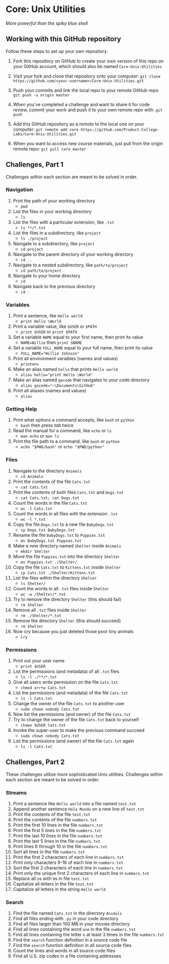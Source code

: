 # Core: Unix Utilities

_More powerful than the spiky blue shell_

## Working with this GitHub repository

Follow these steps to set up your own repository:

1. Fork this repository on GitHub to create your own version of this repo on your GitHub account, which should also be named `Core-Unix-Utilities`

1. Visit your fork and clone that repository onto your computer:
`git clone https://github.com/<your-username>/Core-Unix-Utilities.git`

1. Push your commits and link the local repo to your remote GitHub repo:
`git push -u origin master`

1. When you've completed a challenge and want to share it for code review, commit your work and push it to your own remote repo with:
`git push`

1. Add this GitHub repository as a _remote_ to the local one on your computer:
`git remote add core https://github.com/Product-College-Labs/Core-Unix-Utilities.git`

1. When you want to access new course materials, just pull from the origin remote repo:
`git pull core master`

## Challenges, Part 1

Challenges within each section are meant to be solved in order.

### Navigation

1.  Print the path of your working directory
    - `pwd`
1.  List the files in your working directory
    - `ls`
1.  List the files with a particular extension, like `.txt`
    - `ls **/*.txt`
1.  List the files in a subdirectory, like `project`
    - `ls ./project`
1.  Navigate to a subdirectory, like `project`
    - `cd project`
1.  Navigate to the parent directory of your working directory
    - `cd ..`
1.  Navigate to a nested subdirectory, like `path/to/project`
    - `cd path/to/project`
1.  Navigate to your home directory
    - `cd`
1.  Navigate back to the previous directory
    - `cd -`

### Variables

1.  Print a sentence, like `Hello world`
    - `print Hello \World`
1.  Print a variable value, like `$USER` or `$PATH`
    - `print $USER` or `print $PATH`
1.  Set a variable `NAME` equal to your first name, then print its value
    - `NAME=Willie` then `print $NAME`
1.  Set a variable `FULL_NAME` equal to your full name, then print its value
    - `FULL_NAME="Willie Johnson"`
1.  Print all environment variables (names and values)
    - `printenv`
1.  Make an alias named `hello` that prints `Hello world`
    - `alias hello="print Hello \World"`
1.  Make an alias named `gocode` that navigates to your code directory
    - `alias gocode="~\Documents\GitHub"`
1.  Print all aliases (names and values)
    - `alias`

### Getting Help

1.  Print what options a command accepts, like `bash` or `python`
    - `bash` then press *tab* twice
1.  Read the manual for a command, like `echo` or `ls`
    - `man echo` or `man ls`
1.  Print the file path to a command, like `bash` or `python`
    - `echo "$PWD/bash"` or `echo "$PWD/python"`

### Files

1.  Navigate to the directory `Animals`
    - `cd Animals`
1.  Print the contents of the file `Cats.txt`
    - `cat Cats.txt`
1.  Print the contents of both files `Cats.txt` and `Dogs.txt`
    - `cat Cats.txt; cat Dogs.txt`
1.  Count the words in the file `Cats.txt`
    - `wc -l Cats.txt`
1.  Count the words in all files with the extension `.txt`
    - `wc -l *.txt`
1.  Copy the file `Dogs.txt` to a new file `BabyDogs.txt`
    - `cp Dogs.txt BabyDogs.txt`
1.  Rename the file `BabyDogs.txt` to `Puppies.txt`
    - `mv BabyDogs.txt Puppies.txt`
1.  Make a new directory named `Shelter` inside `Animals`
    - `mkdir Shelter`
1.  Move the file `Puppies.txt` into the directory `Shelter`
    - `mv Puppies.txt ./Shelter/`
1.  Copy the file `Cats.txt` to `Kittens.txt` inside `Shelter`
    - `cp Cats.txt ./Shelter/Kittens.txt`
1.  List the files within the directory `Shelter`
    - `ls Shelter/`
1.  Count the words in all `.txt` files inside `Shelter`
    - `wc -w /Shelter/*.txt`
1.  Try to remove the directory `Shelter` (this should fail)
    - `rm Shelter`
1.  Remove all `.txt` files inside `Shelter`
    - `rm ./Shelter/*.txt`
1.  Remove the directory `Shelter` (this should succeed)
    - `rm Shelter`
1.  Now cry because you just deleted those poor tiny animals
    - `Cry`

### Permissions

1.  Print out your user name
    - `print $USER`
1.  List the permissions (and metadata) of all `.txt` files
    - `ls -l ./**/*.txt`
1.  Give all users write permission on the file `Cats.txt`
    - `chmod a+r+w Cats.txt`
1.  List the permissions (and metadata) of the file `Cats.txt`
    - `ls -l Cats.txt`
1.  Change the owner of the file `Cats.txt` to another user
    - `sudo chown nobody Cats.txt`
1.  Now list the permissions (and owner) of the file `Cats.txt`
1.  Try to change the owner of the file `Cats.txt` back to yourself
    - `chown $USER Cats.txt`
1.  Invoke the super-user to make the previous command succeed
    - `sudo chown nobody Cats.txt`
1.  List the permissions (and owner) of the file `Cats.txt` again
    - `ls -l Cats.txt`

## Challenges, Part 2

These challenges utilize more sophisticated Unix utilities.
Challenges within each section are meant to be solved in order.

### Streams

1.  Print a sentence like `Hello world` into a file named `test.txt`
1.  Append another sentence `Hola Mundo` on a new line of `test.txt`
1.  Print the contents of the file `test.txt`
1.  Print the contents of the file `numbers.txt`
1.  Print the first 10 lines in the file `numbers.txt`
1.  Print the first 5 lines in the file `numbers.txt`
1.  Print the last 10 lines in the file `numbers.txt`
1.  Print the last 5 lines in the file `numbers.txt`
1.  Print lines 6 through 10 in the file `numbers.txt`
1.  Sort all lines in the file `numbers.txt`
1.  Print the first 2 characters of each line in `numbers.txt`
1.  Print only characters 9-16 of each line in `numbers.txt`
1.  Sort the first 2 characters of each line in `numbers.txt`
1.  Print only the unique first 2 characters of each line in `numbers.txt`
1.  Replace all `o`s with `0`s in file `test.txt`
1.  Capitalize all letters in the file `test.txt`
1.  Capitalize all letters in the string `Hello world`

### Search

1.  Find the file named `Cats.txt` in the directory `Animals`
1.  Find all files ending with `.py` in your code directory
1.  Find all files larger than 100 MB in your movies directory
1.  Find all lines containing the word `one` in the file `numbers.txt`
1.  Find all lines containing the letter `e` at least 3 times in the file `numbers.txt`
1.  Find the `search` function definition in a source code file
1.  Find the `search` function definition in all source code files
1.  Count the lines and words in all source code files
1.  Find all U.S. zip codes in a file containing addresses
